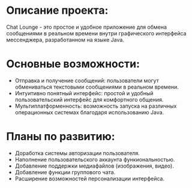 # Описание проекта:
Chat Lounge - это простое и удобное приложение для обмена сообщениями в реальном времени внутри графического интерфейса мессенджера, разработанном на языке Java.


# Основные возможности:
* Отправка и получение сообщений: пользователи могут обмениваться текстовыми сообщениями в реальном времени.
* Интуитивно понятный интерфейс: простой и удобный пользовательский интерфейс для комфортного общения.
* Мультиплатформенность: возможность запуска на различных операционных системах благодаря использованию Java.

# Планы по развитию:
* Доработка системы авторизации пользователя.
* Наполнение пользовательского аккаунта функиональностью.
* Добавление поддержки медиафайлов (изображения, видео).
* Добавление функции группового чата.
* Расширение возможностей персонализации интерфейса.